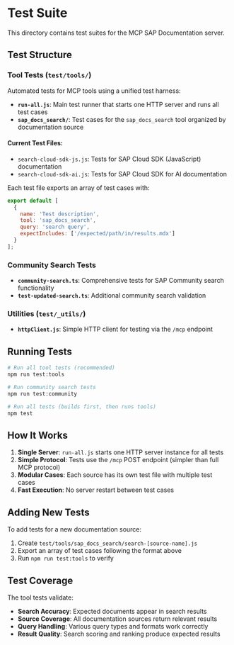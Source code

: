# Test Suite

This directory contains test suites for the MCP SAP Documentation server.

## Test Structure

### Tool Tests (`test/tools/`)
Automated tests for MCP tools using a unified test harness:

- **`run-all.js`**: Main test runner that starts one HTTP server and runs all test cases
- **`sap_docs_search/`**: Test cases for the `sap_docs_search` tool organized by documentation source

#### Current Test Files:
- `search-cloud-sdk-js.js`: Tests for SAP Cloud SDK (JavaScript) documentation
- `search-cloud-sdk-ai.js`: Tests for SAP Cloud SDK for AI documentation

Each test file exports an array of test cases with:
```javascript
export default [
  {
    name: 'Test description',
    tool: 'sap_docs_search', 
    query: 'search query',
    expectIncludes: ['/expected/path/in/results.mdx']
  }
];
```

### Community Search Tests
- **`community-search.ts`**: Comprehensive tests for SAP Community search functionality
- **`test-updated-search.ts`**: Additional community search validation

### Utilities (`test/_utils/`)
- **`httpClient.js`**: Simple HTTP client for testing via the `/mcp` endpoint

## Running Tests

```bash
# Run all tool tests (recommended)
npm run test:tools

# Run community search tests  
npm run test:community

# Run all tests (builds first, then runs tools)
npm test
```

## How It Works

1. **Single Server**: `run-all.js` starts one HTTP server instance for all tests
2. **Simple Protocol**: Tests use the `/mcp` POST endpoint (simpler than full MCP protocol)
3. **Modular Cases**: Each source has its own test file with multiple test cases
4. **Fast Execution**: No server restart between test cases

## Adding New Tests

To add tests for a new documentation source:

1. Create `test/tools/sap_docs_search/search-[source-name].js`
2. Export an array of test cases following the format above
3. Run `npm run test:tools` to verify

## Test Coverage

The tool tests validate:
- **Search Accuracy**: Expected documents appear in search results
- **Source Coverage**: All documentation sources return relevant results  
- **Query Handling**: Various query types and formats work correctly
- **Result Quality**: Search scoring and ranking produce expected results